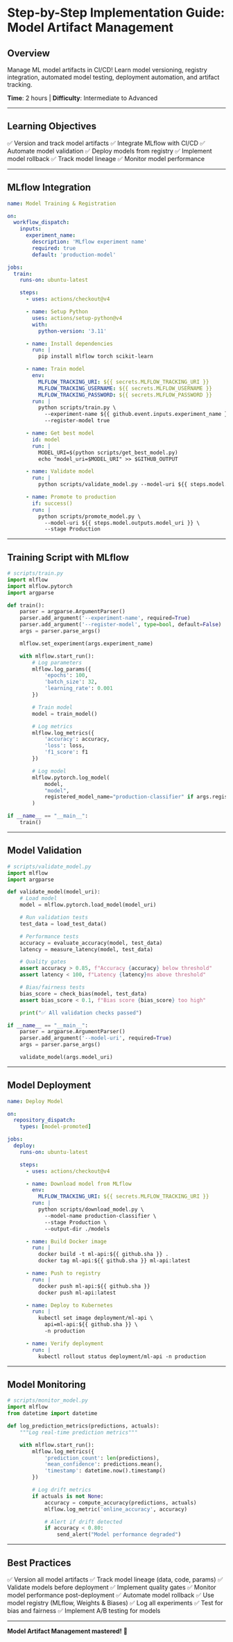 # Step-by-Step Implementation Guide: Model Artifact Management

## Overview

Manage ML model artifacts in CI/CD! Learn model versioning, registry integration, automated model testing, deployment automation, and artifact tracking.

**Time**: 2 hours | **Difficulty**: Intermediate to Advanced

---

## Learning Objectives

✅ Version and track model artifacts
✅ Integrate MLflow with CI/CD
✅ Automate model validation
✅ Deploy models from registry
✅ Implement model rollback
✅ Track model lineage
✅ Monitor model performance

---

## MLflow Integration

```.github/workflows/model-training.yml
name: Model Training & Registration

on:
  workflow_dispatch:
    inputs:
      experiment_name:
        description: 'MLflow experiment name'
        required: true
        default: 'production-model'

jobs:
  train:
    runs-on: ubuntu-latest

    steps:
      - uses: actions/checkout@v4

      - name: Setup Python
        uses: actions/setup-python@v4
        with:
          python-version: '3.11'

      - name: Install dependencies
        run: |
          pip install mlflow torch scikit-learn

      - name: Train model
        env:
          MLFLOW_TRACKING_URI: ${{ secrets.MLFLOW_TRACKING_URI }}
          MLFLOW_TRACKING_USERNAME: ${{ secrets.MLFLOW_USERNAME }}
          MLFLOW_TRACKING_PASSWORD: ${{ secrets.MLFLOW_PASSWORD }}
        run: |
          python scripts/train.py \
            --experiment-name ${{ github.event.inputs.experiment_name }} \
            --register-model true

      - name: Get best model
        id: model
        run: |
          MODEL_URI=$(python scripts/get_best_model.py)
          echo "model_uri=$MODEL_URI" >> $GITHUB_OUTPUT

      - name: Validate model
        run: |
          python scripts/validate_model.py --model-uri ${{ steps.model.outputs.model_uri }}

      - name: Promote to production
        if: success()
        run: |
          python scripts/promote_model.py \
            --model-uri ${{ steps.model.outputs.model_uri }} \
            --stage Production
```

---

## Training Script with MLflow

```python
# scripts/train.py
import mlflow
import mlflow.pytorch
import argparse

def train():
    parser = argparse.ArgumentParser()
    parser.add_argument('--experiment-name', required=True)
    parser.add_argument('--register-model', type=bool, default=False)
    args = parser.parse_args()

    mlflow.set_experiment(args.experiment_name)

    with mlflow.start_run():
        # Log parameters
        mlflow.log_params({
            'epochs': 100,
            'batch_size': 32,
            'learning_rate': 0.001
        })

        # Train model
        model = train_model()

        # Log metrics
        mlflow.log_metrics({
            'accuracy': accuracy,
            'loss': loss,
            'f1_score': f1
        })

        # Log model
        mlflow.pytorch.log_model(
            model,
            "model",
            registered_model_name="production-classifier" if args.register_model else None
        )

if __name__ == "__main__":
    train()
```

---

## Model Validation

```python
# scripts/validate_model.py
import mlflow
import argparse

def validate_model(model_uri):
    # Load model
    model = mlflow.pytorch.load_model(model_uri)

    # Run validation tests
    test_data = load_test_data()

    # Performance tests
    accuracy = evaluate_accuracy(model, test_data)
    latency = measure_latency(model, test_data)

    # Quality gates
    assert accuracy > 0.85, f"Accuracy {accuracy} below threshold"
    assert latency < 100, f"Latency {latency}ms above threshold"

    # Bias/fairness tests
    bias_score = check_bias(model, test_data)
    assert bias_score < 0.1, f"Bias score {bias_score} too high"

    print("✅ All validation checks passed")

if __name__ == "__main__":
    parser = argparse.ArgumentParser()
    parser.add_argument('--model-uri', required=True)
    args = parser.parse_args()

    validate_model(args.model_uri)
```

---

## Model Deployment

```.github/workflows/model-deploy.yml
name: Deploy Model

on:
  repository_dispatch:
    types: [model-promoted]

jobs:
  deploy:
    runs-on: ubuntu-latest

    steps:
      - uses: actions/checkout@v4

      - name: Download model from MLflow
        env:
          MLFLOW_TRACKING_URI: ${{ secrets.MLFLOW_TRACKING_URI }}
        run: |
          python scripts/download_model.py \
            --model-name production-classifier \
            --stage Production \
            --output-dir ./models

      - name: Build Docker image
        run: |
          docker build -t ml-api:${{ github.sha }} .
          docker tag ml-api:${{ github.sha }} ml-api:latest

      - name: Push to registry
        run: |
          docker push ml-api:${{ github.sha }}
          docker push ml-api:latest

      - name: Deploy to Kubernetes
        run: |
          kubectl set image deployment/ml-api \
            api=ml-api:${{ github.sha }} \
            -n production

      - name: Verify deployment
        run: |
          kubectl rollout status deployment/ml-api -n production
```

---

## Model Monitoring

```python
# scripts/monitor_model.py
import mlflow
from datetime import datetime

def log_prediction_metrics(predictions, actuals):
    """Log real-time prediction metrics"""

    with mlflow.start_run():
        mlflow.log_metrics({
            'prediction_count': len(predictions),
            'mean_confidence': predictions.mean(),
            'timestamp': datetime.now().timestamp()
        })

        # Log drift metrics
        if actuals is not None:
            accuracy = compute_accuracy(predictions, actuals)
            mlflow.log_metric('online_accuracy', accuracy)

            # Alert if drift detected
            if accuracy < 0.80:
                send_alert("Model performance degraded")
```

---

## Best Practices

✅ Version all model artifacts
✅ Track model lineage (data, code, params)
✅ Validate models before deployment
✅ Implement quality gates
✅ Monitor model performance post-deployment
✅ Automate model rollback
✅ Use model registry (MLflow, Weights & Biases)
✅ Log all experiments
✅ Test for bias and fairness
✅ Implement A/B testing for models

---

**Model Artifact Management mastered!** 🤖
